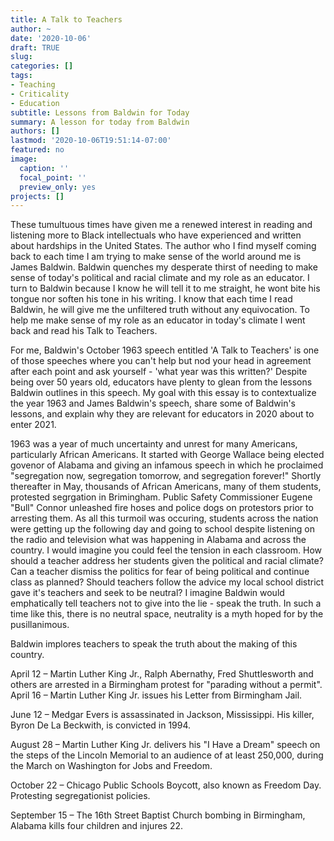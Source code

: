 ```yaml
---
title: A Talk to Teachers
author: ~
date: '2020-10-06'
draft: TRUE
slug: 
categories: []
tags: 
- Teaching
- Criticality
- Education
subtitle: Lessons from Baldwin for Today
summary: A lesson for today from Baldwin
authors: []
lastmod: '2020-10-06T19:51:14-07:00'
featured: no
image:
  caption: ''
  focal_point: ''
  preview_only: yes
projects: []
---
```

These tumultuous times have given me a renewed interest in reading and listening more to Black intellectuals who have experienced and written about hardships in the United States. The author who I find myself coming back to each time I am trying to make sense of the world around me is James Baldwin. Baldwin quenches my desperate thirst of needing to make sense of today's political and racial climate and my role as an educator. I turn to Baldwin because I know he will tell it to me straight, he wont bite his tongue nor soften his tone in his writing. I know that each time I read Baldwin, he will give me the unfiltered truth without any equivocation. To help me make sense of my role as an educator in today's climate I went back and read his Talk to Teachers. 

For me, Baldwin's October 1963 speech entitled 'A Talk to Teachers' is one of those speeches where you can't help but nod your head in agreement after each point and ask yourself - 'what year was this written?' Despite being over 50 years old, educators have plenty to glean from the lessons Baldwin outlines in this speech. My goal with this essay is to contextualize the year 1963 and James Baldwin's speech, share some of Baldwin's lessons, and explain why they are relevant for educators in 2020 about to enter 2021.

1963 was a year of much uncertainty and unrest for many Americans, particularly African Americans. It started with George Wallace being elected govenor of Alabama and giving an infamous speech in which he proclaimed "segregation now, segregation tomorrow, and segregation forever!" Shortly thereafter in May, thousands of African Americans, many of them students, protested segrgation in Brimingham. Public Safety Commissioner Eugene "Bull" Connor unleashed fire hoses and police dogs on protestors prior to arresting them. As all this turmoil was occuring, students across the nation were getting up the following day and going to school despite listening on the radio and television what was happening in Alabama and across the country. I would imagine you could feel the tension in each classroom. How should a teacher address her students given the political and racial climate? Can a teacher dismiss the politics for fear of being political and continue class as planned? Should teachers follow the advice my local school district gave it's teachers and seek to be neutral? I imagine Baldwin would emphatically tell teachers not to give into the lie - speak the truth. In such a time like this, there is no neutral space, neutrality is a myth hoped for by the pusillanimous.

Baldwin implores teachers to speak the truth about the making of this country. 



April 12 – Martin Luther King Jr., Ralph Abernathy, Fred Shuttlesworth and others are arrested in a Birmingham protest for "parading without a permit". April 16 – Martin Luther King Jr. issues his Letter from Birmingham Jail.


June 12 – Medgar Evers is assassinated in Jackson, Mississippi. His killer, Byron De La Beckwith, is convicted in 1994.

August 28 – Martin Luther King Jr. delivers his "I Have a Dream" speech on the steps of the Lincoln Memorial to an audience of at least 250,000, during the March on Washington for Jobs and Freedom.

October 22 – Chicago Public Schools Boycott, also known as Freedom Day. Protesting segregationist policies. 


September 15 – The 16th Street Baptist Church bombing in Birmingham, Alabama kills four children and injures 22.








